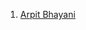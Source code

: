 1. [Arpit Bhayani](https://www.youtube.com/watch?v=-htbah3eCYg&list=PLsdq-3Z1EPT2C-Da7Jscr7NptGcIZgQ2l)